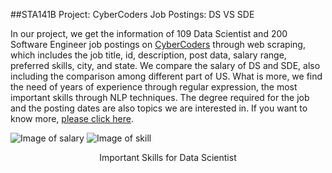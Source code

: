 
##STA141B Project: CyberCoders Job Postings: DS VS SDE

In our project, we get the information of 109 Data Scientist and 200 Software Engineer job postings on 
[CyberCoders](https://www.cybercoders.com/) through web scraping, which includes the job title, id, description,
post data, salary range, preferred skills, city, and state. We compare the salary of DS and SDE, also including the
comparison among different part of US. What is more, we find the need of years of experience through regular expression,
the most important skills through NLP techniques. The degree required for the job and the posting dates are also
topics we are interested in. If you want to know more, [please click here](https://xinyihou.github.io/IndeedProject/).

![Image of salary](https://xinyihou.github.io/assets/images/salary.PNG)
![Image of skill](https://xinyihou.github.io/assets/images/skill.jpg)
<center>Important Skills for Data Scientist</center>




